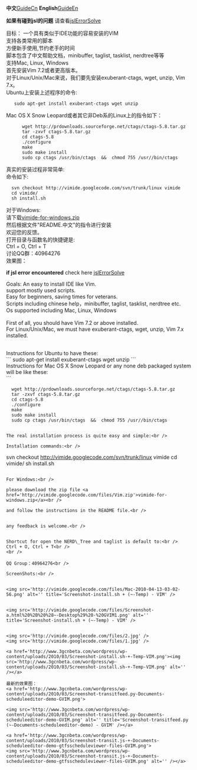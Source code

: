 **中文**[GuideCn](GuideCn.md) **English**[GuideEn](GuideEn.md)

**如果有碰到jsl的问题** 请查看[jslErrorSolve](jslErrorSolve.md)

目标：
一个具有类似于IDE功能的容易安装的VIM<br />
支持各类常用的脚本<br />
方便新手使用,节约老手的时间<br />
脚本包含了中文帮助文档，minibuffer, taglist, tasklist, nerdtree等等<br />
支持Mac, Linux, Windows<br />
首先安装Vim 7.2或者更高版本。<br />
对于Linux/Unix/Mac来说，我们要先安装exuberant-ctags, wget, unzip, Vim 7.x。<br />
Ubuntu上安装上述程序的命令:
```
   sudo apt-get install exuberant-ctags wget unzip
```
Mac OS X Snow Leopard或者其它非Deb系的Linux上的指令如下：<br />
```
      wget http://prdownloads.sourceforge.net/ctags/ctags-5.8.tar.gz
      tar -zxvf ctags-5.8.tar.gz
      cd ctags-5.8
      ./configure
      make
      sudo make install
      sudo cp ctags /usr/bin/ctags  &&  chmod 755 /usr//bin/ctags
```
真实的安装过程非常简单:<br />
命令如下:<br />
```
  svn checkout http://vimide.googlecode.com/svn/trunk/linux vimide
  cd vimide/
  sh install.sh
```
对于Windows:<br />
请下载<a href='http://vimide.googlecode.com/files/Vim.zip'>vimide-for-windows.zip</a><br />
然后根据文件"README.中文"的指令进行安装<br />
欢迎您的反馈。<br />
打开目录与函数名的快捷键是:<br />
Ctrl + O, Ctrl + T<br />
讨论QQ群：40964276<br />
效果图：<br />


**if jsl error encountered** check here [jslErrorSolve](jslErrorSolve.md)

Goals:
An easy to install IDE like Vim. <br />
support mostly used scripts.<br />
Easy for beginners, saving times for veterans.<br />
Scripts including chinese help，minibuffer, taglist, tasklist, nerdtree etc.<br />
Os supported including Mac, Linux, Windows<br />
<br />
First of all, you should have Vim 7.2 or above installed.<br />
For Linux/Unix/Mac, we must have exuberant-ctags, wget, unzip, Vim 7.x installed.<br />

<br />
Instructions for Ubuntu to have these:<br />
```
   sudo apt-get install exuberant-ctags wget unzip
```
<br />
Instructions for Mac OS X Snow Leopard or any none deb packaged system will be like these:<br />
```

      wget http://prdownloads.sourceforge.net/ctags/ctags-5.8.tar.gz
      tar -zxvf ctags-5.8.tar.gz
      cd ctags-5.8
      ./configure
      make
      sudo make install
      sudo cp ctags /usr/bin/ctags  &&  chmod 755 /usr//bin/ctags

```

The real installation process is quite easy and simple:<br />

Installation commands:<br />
```

  svn checkout http://vimide.googlecode.com/svn/trunk/linux vimide
  cd vimide/
  sh install.sh
```

For Windows:<br />

please download the zip file <a href='http://vimide.googlecode.com/files/Vim.zip'>vimide-for-windows.zip</a><br />

and follow the instructions in the README file.<br />


any feedback is welcome.<br />


Shortcut for open the NERD\_Tree and taglist is default to:<br />
Ctrl + O, Ctrl + T<br />
<br />

QQ Group：40964276<br />

ScreenShots:<br />


<img src='http://vimide.googlecode.com/files/Mac-2010-04-13-03-02-56.png' alt='' title='Screenshot-install.sh + (~-Temp) - VIM' />


<img src='http://vimide.googlecode.com/files/Screenshot-a.html%20%2B%20%28~-Desktop%29%20-%20GVIM1.png' alt='' title='Screenshot-install.sh + (~-Temp) - VIM' />


<img src='http://vimide.googlecode.com/files/2.jpg' />
<img src='http://vimide.googlecode.com/files/1.jpg' />

<a href='http://www.3gcnbeta.com/wordpress/wp-content/uploads/2010/03/Screenshot-install.sh-+-Temp-VIM.png'><img src='http://www.3gcnbeta.com/wordpress/wp-content/uploads/2010/03/Screenshot-install.sh-+-Temp-VIM.png' alt='' /></a>

最新的效果图：
<a href='http://www.3gcnbeta.com/wordpress/wp-content/uploads/2010/03/Screenshot-transitfeed.py-Documents-scheduleeditor-demo-GVIM.png'>

<img src='http://www.3gcnbeta.com/wordpress/wp-content/uploads/2010/03/Screenshot-transitfeed.py-Documents-scheduleeditor-demo-GVIM.png' alt='' title='Screenshot-transitfeed.py (~-Documents-scheduleeditor-demo) - GVIM' /></a>

<a href='http://www.3gcnbeta.com/wordpress/wp-content/uploads/2010/03/Screenshot-transit.js-+-Documents-scheduleeditor-demo-gtfsscheduleviewer-files-GVIM.png'>
<img src='http://www.3gcnbeta.com/wordpress/wp-content/uploads/2010/03/Screenshot-transit.js-+-Documents-scheduleeditor-demo-gtfsscheduleviewer-files-GVIM.png' alt='' /></a>

